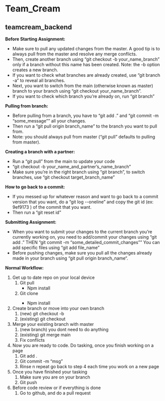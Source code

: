 # Team_Cream

## teamcream_backend

**Before Starting Assignment:**

- Make sure to pull any updated changes from the master. A good tip is to always pull from the master and resolve any merge conflicts.
- Then, create another branch using “git checkout -b your_name_branch” only if a branch without this name has been created. Note: the -b option creates a new branch.
- If you want to check what branches are already created, use “git branch -a” to reveal all branches.
- Next, you want to switch from the main (otherwise known as master) branch to your branch using “git checkout your_name_branch”.
- If you want to check which branch you’re already on, run “git branch”

**Pulling from branch:**

- Before pulling from a branch, you have to “git add .” and “git commit -m “some_message”” all your changes.
- Then run a “git pull origin branch_name” to the branch you want to pull from.
- Note: you should always pull from master (“git pull” defaults to pulling from master).

**Creating a branch with a partner:**

- Run a “git pull” from the main to update your code
- “git checkout -b your_name_and_partner’s_name_branch”
- Make sure you’re in the right branch using “git branch”, to switch branches, use “git checkout target_branch_name”

**How to go back to a commit:**

- If you messed up for whatever reason and want to go back to a commit version that you want, do a “git log --oneline” and copy the git id (ex: 9ef9173 ) of the commit that you want.
- Then run a “git reset id”

**Submitting Assignment:**

- When you want to submit your changes to the current branch you’re currently working on, you need to add/commit your changes using “git add .” THEN “git commit -m “some_detailed_commit_changes”” You can add specific files using “git add file_name”
- Before pushing changes, make sure you pull all the changes already made in your branch using “git pull origin branch_name“.

**Normal Workflow:**

1. Get up to date repo on your local device
   1. Git pull
      - Npm install
   2. Git clone <repo>
      - Npm install
2. Create branch or move into your own branch
   1. (new) git checkout -b <branchname>
   2. (existing) git checkout <branchname>
3. Merge your existing branch with master
   1. (new branch) you dont need to do anything
   2. (existing) git merge main
   3. Fix conflicts
4. Now you are ready to code. Do tasking, once you finish working on a page
   1. Git add .
   2. Git commit -m “msg”
   3. Rinse n repeat go back to step 4 each time you work on a new page
5. Once you have finished your tasking
   1. Make sure you are on your branch
   2. Git push
6. Before code review or if everything is done
   1. Go to github, and do a pull request
